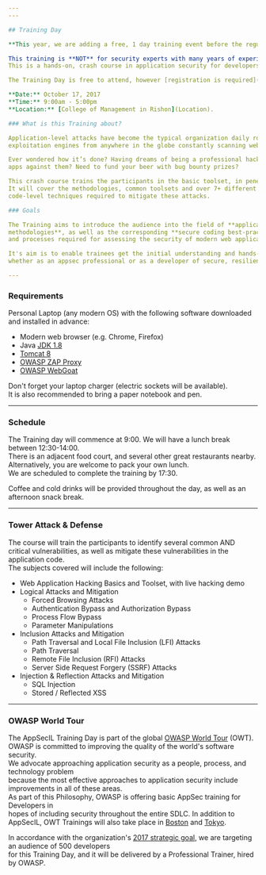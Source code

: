 ```yaml
---
---

## Training Day

**This year, we are adding a free, 1 day training event before the regular Conference.**   

This training is **NOT** for security experts with many years of experience, but for the rest of us:   
This is a hands-on, crash course in application security for developers, QA engineers, and anyone new to the AppSec field! 

The Training Day is free to attend, however [registration is required](Register). 

**Date:** October 17, 2017  
**Time:** 9:00am - 5:00pm   
**Location:** [College of Management in Rishon](Location).

### What is this Training about? 

Application-level attacks have become the typical organization daily routine, with numerous automated attack &   
exploitation engines from anywhere in the globe constantly scanning web sites, web services and external interfaces.  

Ever wondered how it’s done? Having dreams of being a professional hacker? or of being able to fortify your   
apps against them? Need to fund your beer with bug bounty prizes?

This crash course trains the participants in the basic toolset, in penetration testing skills and in secure development practices.   
It will cover the methodologies, common toolsets and over 7+ different high impact attack vectors, as well as the   
code-level techniques required to mitigate these attacks.

### Goals   

The Training aims to introduce the audience into the field of **application-level attacks** and **white-hat hacking   
methodologies**, as well as the corresponding **secure coding best-practices**, and provide the basic tools, understanding   
and processes required for assessing the security of modern web applications.   

It's aim is to enable trainees get the initial understanding and hands-on skills required to find their path in the appsec field,   
whether as an appsec professional or as a developer of secure, resilient, and robust code. 

--- 
```


### Requirements   

Personal Laptop (any modern OS) with the following software downloaded and installed in advance: 

- Modern web browser (e.g. Chrome, Firefox)
- Java [JDK 1.8](http://www.oracle.com/technetwork/pt/java/javase/downloads/jdk8-downloads-2133151.html)
- [Tomcat 8](https://tomcat.apache.org/download-80.cgi)
- [OWASP ZAP Proxy](https://www.owasp.org/index.php/OWASP_Zed_Attack_Proxy_Project)
- [OWASP WebGoat](https://www.owasp.org/index.php/Category:OWASP_WebGoat_Project)

Don't forget your laptop charger (electric sockets will be available).   
It is also recommended to bring a paper notebook and pen. 

---

### Schedule   

The Training day will commence at 9:00. 
We will have a lunch break between 12:30-14:00.   
There is an adjacent food court, and several other great restaurants nearby.   
Alternatively, you are welcome to pack your own lunch.    
We are scheduled to complete the training by 17:30.  

Coffee and cold drinks will be provided throughout the day, as well as an afternoon snack break.   

---

### Tower Attack & Defense

The course will train the participants to identify several common AND critical vulnerabilities, 
as well as mitigate these vulnerabilities in the application code.   
The subjects covered will include the following:

- Web Application Hacking Basics and Toolset, with live hacking demo
- Logical Attacks and Mitigation
  - Forced Browsing Attacks
  - Authentication Bypass and Authorization Bypass
  - Process Flow Bypass
  - Parameter Manipulations
- Inclusion Attacks and Mitigation
  - Path Traversal and Local File Inclusion (LFI) Attacks
  - Path Traversal
  - Remote File Inclusion (RFI) Attacks
  - Server Side Request Forgery (SSRF) Attacks
- Injection & Reflection Attacks and Mitigation
  - SQL Injection
  - Stored / Reflected XSS

---

### OWASP World Tour   

The AppSecIL Training Day is part of the global [OWASP World Tour](https://www.owasp.org/index.php/OWASP_World_Tour) (OWT).   
OWASP is committed to improving the quality of the world's software security.   
We advocate approaching application security as a people, process, and technology problem   
because the most effective approaches to application security include improvements in all of these areas.  
As part of this Philosophy, OWASP is offering basic AppSec training for Developers in   
hopes of including security throughout the entire SDLC. 
In addition to AppSecIL, OWT Trainings will also take place in [Boston](https://www.owasp.org/index.php/2017_Global_World_Tour_Boston) and [Tokyo](https://www.owasp.org/index.php/2017_OWASP_World_Tour_Tokyo).

In accordance with the organization's [2017 strategic goal](https://www.owasp.org/index.php/OWASP_Strategic_Goals), we are targeting an audience of 500 developers   
for this Training Day, and it will be delivered by a Professional Trainer, hired by OWASP. 

